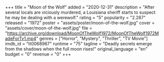 +++
title = "Moon of the Wolf"
added = "2020-12-31"
description = "After several locals are viciously murdered, a Louisiana sheriff starts to suspect he may be dealing with a werewolf."
rating = "5"
popularity = "2.287"
released = "1972"
poster = "assets/poster/moon-of-the-wolf.jpg"
cover = "assets/cover/moon-of-the-wolf.jpg"
file = "https://archive.org/download/MoonOfTheWolf1972/MoonOfTheWolf1972MadeForTv1.mp4"
genres = ["Horror", "Mystery", "Thriller", "TV Movie"]
imdb_id = "tt0068967"
runtime = "75"
tagline = "Deadly secrets emerge from the shadows when the full moon rises!"
original_language = "en"
budget = "0"
revenue = "0"
+++
